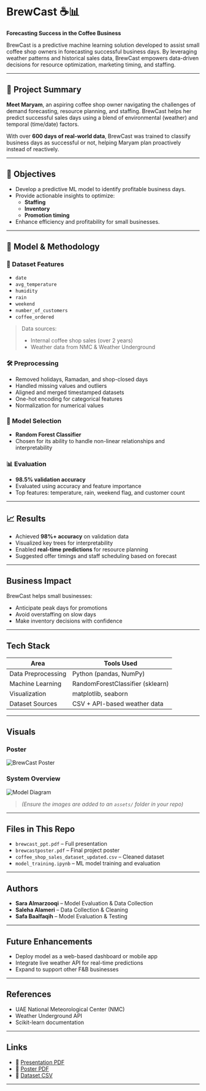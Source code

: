 # BrewCast ☕📊  
**Forecasting Success in the Coffee Business**

BrewCast is a predictive machine learning solution developed to assist small coffee shop owners in forecasting successful business days. By leveraging weather patterns and historical sales data, BrewCast empowers data-driven decisions for resource optimization, marketing timing, and staffing.

---

## 🚀 Project Summary

**Meet Maryam**, an aspiring coffee shop owner navigating the challenges of demand forecasting, resource planning, and staffing. BrewCast helps her predict successful sales days using a blend of environmental (weather) and temporal (time/date) factors.

With over **600 days of real-world data**, BrewCast was trained to classify business days as successful or not, helping Maryam plan proactively instead of reactively.

---

## 📌 Objectives

- Develop a predictive ML model to identify profitable business days.
- Provide actionable insights to optimize:
  - **Staffing**
  - **Inventory**
  - **Promotion timing**
- Enhance efficiency and profitability for small businesses.

---

## 🧠 Model & Methodology

### 🔢 Dataset Features
- `date`  
- `avg_temperature`  
- `humidity`  
- `rain`  
- `weekend`  
- `number_of_customers`  
- `coffee_ordered`  

> Data sources:  
> - Internal coffee shop sales (over 2 years)  
> - Weather data from NMC & Weather Underground

### 🛠 Preprocessing
- Removed holidays, Ramadan, and shop-closed days
- Handled missing values and outliers
- Aligned and merged timestamped datasets
- One-hot encoding for categorical features
- Normalization for numerical values

### 🌲 Model Selection
- **Random Forest Classifier**  
- Chosen for its ability to handle non-linear relationships and interpretability

### 📊 Evaluation
- **98.5% validation accuracy**
- Evaluated using accuracy and feature importance
- Top features: temperature, rain, weekend flag, and customer count

---

## 📈 Results

- Achieved **98%+ accuracy** on validation data
- Visualized key trees for interpretability
- Enabled **real-time predictions** for resource planning
- Suggested offer timings and staff scheduling based on forecast

---

## Business Impact

BrewCast helps small businesses:
- Anticipate peak days for promotions
- Avoid overstaffing on slow days
- Make inventory decisions with confidence

---

## Tech Stack

| Area              | Tools Used              |
|------------------|-------------------------|
| Data Preprocessing | Python (pandas, NumPy) |
| Machine Learning | RandomForestClassifier (sklearn) |
| Visualization    | matplotlib, seaborn     |
| Dataset Sources  | CSV + API-based weather data |

---

## Visuals

### Poster  
![BrewCast Poster](assets/brewcast_poster.png)

### System Overview  
![Model Diagram](assets/brewcast_diagram.png)

> *(Ensure the images are added to an `assets/` folder in your repo)*

---

## Files in This Repo
- `brewcast_ppt.pdf` – Full presentation
- `brewcastposter.pdf` – Final project poster
- `coffee_shop_sales_dataset_updated.csv` – Cleaned dataset
- `model_training.ipynb` – ML model training and evaluation

---

## Authors

- **Sara Almarzooqi** – Model Evaluation & Data Collection
- **Saleha Alameri** – Data Collection & Cleaning  
- **Safa Baalfaqih** – Model Evaluation & Testing

---

## Future Enhancements

- Deploy model as a web-based dashboard or mobile app
- Integrate live weather API for real-time predictions
- Expand to support other F&B businesses

---

## References

- UAE National Meteorological Center (NMC)
- Weather Underground API
- Scikit-learn documentation

---

## Links

- 🔗 [Presentation PDF](./BrewCastppt.pdf)  
- 🔗 [Poster PDF](./BrewcastPoster.pdf)  
- 📂 [Dataset CSV](./coffee_shop_sales_dataset_updated.csv)

---

